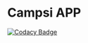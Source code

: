 # Campsi APP

[![Codacy Badge](https://api.codacy.com/project/badge/grade/bce628ac4cff4955b8d15d0c7677933d)](https://www.codacy.com/app/romainbessuges/node)
